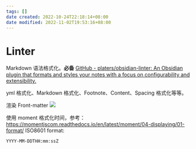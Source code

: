 ```yaml
---
tags: []
date created: 2022-10-24T22:18:14+08:00
date modified: 2022-11-02T19:53:16+08:00
---
```


# Linter

Markdown 语法格式化。**必备**
[GitHub - platers/obsidian-linter: An Obsidian plugin that formats and styles your notes with a focus on configurability and extensibility.](https://github.com/platers/obsidian-linter)

yml 格式化、Markdown 格式化、Footnote、Content、Spacing 格式化等等。

渲染 Front-matter
![](../_assets/Linter.md_files/71f3c542-676f-4d41-a5c0-e86ea34f434c.png)

使用 moment 格式化时间，参考：<https://momentjscom.readthedocs.io/en/latest/moment/04-displaying/01-format/>
ISO8601 format:

```
YYYY-MM-DDTHH:mm:ssZ
```
